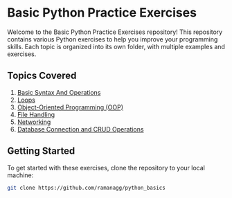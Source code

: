# Basic Python Practice Exercises

Welcome to the Basic Python Practice Exercises repository! This repository contains various Python exercises to help you improve your programming skills. Each topic is organized into its own folder, with multiple examples and exercises.

## Topics Covered

1. [Basic Syntax And Operations](basic_syntax_and_operations)
2. [Loops](loops)
3. [Object-Oriented Programming (OOP)](object_oriented_programming)
4. [File Handling](file_handling)
5. [Networking](networking)
6. [Database Connection and CRUD Operations](database_connection_and_crud_operations)

## Getting Started

To get started with these exercises, clone the repository to your local machine:

```bash
git clone https://github.com/ramanagg/python_basics
